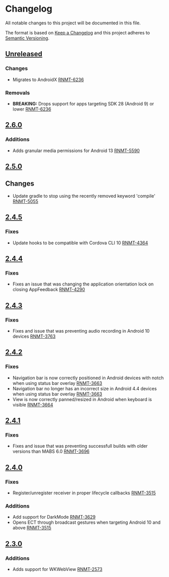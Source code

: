 # Changelog
All notable changes to this project will be documented in this file.

The format is based on [Keep a Changelog](http://keepachangelog.com/en/1.0.0/) and this project adheres to [Semantic Versioning](http://semver.org/spec/v2.0.0.html).

## [Unreleased]
### Changes
- Migrates to AndroidX [RNMT-6236](https://outsystemsrd.atlassian.net/browse/RNMT-6236)

### Removals
- **BREAKING:** Drops support for apps targeting SDK 28 (Android 9) or lower [RNMT-6236](https://outsystemsrd.atlassian.net/browse/RNMT-6236)

## [2.6.0]
### Additions
- Adds granular media permissions for Android 13 [RNMT-5590](https://outsystemsrd.atlassian.net/browse/RNMT-5590)

## [2.5.0]
## Changes
- Update gradle to stop using the recently removed keyword 'compile' [RNMT-5055](https://outsystemsrd.atlassian.net/browse/RNMT-5055)

## [2.4.5]
### Fixes
- Update hooks to be compatible with Cordova CLI 10 [RNMT-4364](https://outsystemsrd.atlassian.net/browse/RNMT-4364)

## [2.4.4]
### Fixes
- Fixes an issue that was changing the application orientation lock on closing AppFeedback [RNMT-4290](https://outsystemsrd.atlassian.net/browse/RNMT-4290)

## [2.4.3]
### Fixes
- Fixes and issue that was preventing audio recording in Android 10 devices [RNMT-3763](https://outsystemsrd.atlassian.net/browse/RNMT-3763)

## [2.4.2]
### Fixes
- Navigation bar is now correctly positioned in Android devices with notch when using status bar overlay [RNMT-3663](https://outsystemsrd.atlassian.net/browse/RNMT-3663)
- Navigation bar no longer has an incorrect size in Android 4.4 devices when using status bar overlay [RNMT-3663](https://outsystemsrd.atlassian.net/browse/RNMT-3663)
- View is now correctly panned/resized in Android when keyboard is visible [RNMT-3664](https://outsystemsrd.atlassian.net/browse/RNMT-3664)

## [2.4.1]
### Fixes
- Fixes and issue that was preventing successfull builds with older versions than MABS 6.0 [RNMT-3696](https://outsystemsrd.atlassian.net/browse/RNMT-3696)

## [2.4.0]
### Fixes
- Register/unregister receiver in proper lifecycle callbacks [RNMT-3515](https://outsystemsrd.atlassian.net/browse/RNMT-3515)

### Additions
- Add support for DarkMode [RNMT-3629](https://outsystemsrd.atlassian.net/browse/RNMT-3629)
- Opens ECT through broadcast gestures when targeting Android 10 and above [RNMT-3515](https://outsystemsrd.atlassian.net/browse/RNMT-3515)

## [2.3.0]
### Additions
- Adds support for WKWebView [RNMT-2573](https://outsystemsrd.atlassian.net/browse/RNMT-2573)

[Unreleased]: https://github.com/OutSystems/Cordova-OutSystems-AppFeedback/compare/2.6.0...HEAD
[2.6.0]: https://github.com/OutSystems/Cordova-OutSystems-AppFeedback/compare/2.5.0...2.6.0
[2.5.0]: https://github.com/OutSystems/Cordova-OutSystems-AppFeedback/compare/2.4.5...2.5.0
[2.4.5]: https://github.com/OutSystems/Cordova-OutSystems-AppFeedback/compare/2.4.4...2.4.5
[2.4.4]: https://github.com/OutSystems/Cordova-OutSystems-AppFeedback/compare/2.4.3...2.4.4
[2.4.3]: https://github.com/OutSystems/Cordova-OutSystems-AppFeedback/compare/2.4.2...2.4.3
[2.4.2]: https://github.com/OutSystems/Cordova-OutSystems-AppFeedback/compare/2.4.1...2.4.2
[2.4.1]: https://github.com/OutSystems/Cordova-OutSystems-AppFeedback/compare/2.4.0...2.4.1
[2.4.0]: https://github.com/OutSystems/Cordova-OutSystems-AppFeedback/compare/2.3.0...2.4.0
[2.3.0]: https://github.com/OutSystems/Cordova-OutSystems-AppFeedback/compare/2.2.1...2.3.0
